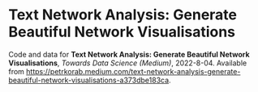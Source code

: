 # Text Network Analysis: Generate Beautiful Network Visualisations

Code and data for **Text Network Analysis: Generate Beautiful Network Visualisations**, *Towards Data Science (Medium)*, 2022-8-04. Available from https://petrkorab.medium.com/text-network-analysis-generate-beautiful-network-visualisations-a373dbe183ca.
